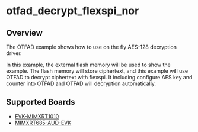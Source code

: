 # otfad_decrypt_flexspi_nor

## Overview

The OTFAD example shows how to use on the fly AES-128 decryption driver.

In this example, the external flash memory will be used to show the example.
The flash memory will store ciphertext, and this example will use OTFAD to decrypt ciphertext with flexspi. 
It including configure AES key and counter into OTFAD and OTFAD will decryption automatically.

## Supported Boards
- [EVK-MIMXRT1010](../../../../_boards/evkmimxrt1010/driver_examples/otfad/decrypt/example_board_readme.md)
- [MIMXRT685-AUD-EVK](../../../../_boards/mimxrt685audevk/driver_examples/otfad/decrypt/example_board_readme.md)
